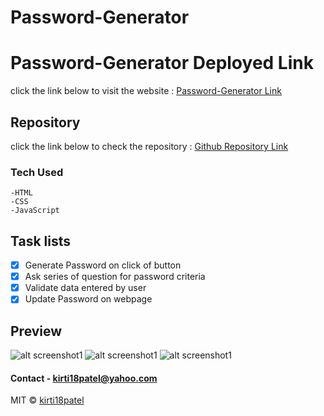 # Password-Generator

# Password-Generator Deployed Link
click the link below to visit the website : [Password-Generator Link](https://kirti18patel.github.io/Password-Generator/)

## Repository
click the link below to check the repository : [Github Repository Link](https://github.com/kirti18patel/Password-Generator)

### Tech Used
    -HTML 
    -CSS
    -JavaScript

## Task lists
- [x] Generate Password on click of button
- [x] Ask series of question for password criteria
- [x] Validate data entered by user
- [x] Update Password on webpage

## Preview
![alt screenshot1](assets/images/screenshot1.png)
![alt screenshot1](assets/images/screenshot2.png)
![alt screenshot1](assets/images/screenshot3.png)

#### Contact - **kirti18patel@yahoo.com**

MIT © [kirti18patel]()